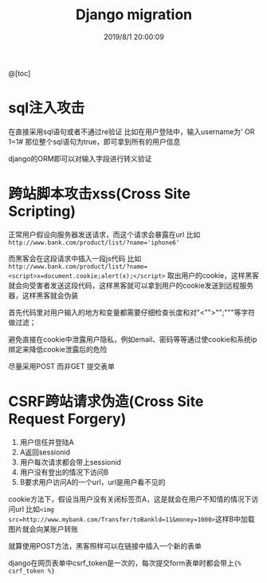 ﻿---
title: Django migration
categories:
- Django
tags:
- SQL
- XSS
- CSRF
date: 2019/8/1 20:00:09
updated: 2020/12/10 12:00:09
---

@[toc]

# sql注入攻击

在直接采用sql语句或者不通过re验证
比如在用户登陆中，输入username为' OR 1=1#
那位整个sql语句为true，即可拿到所有的用户信息

django的ORM即可以对输入字段进行转义验证


# 跨站脚本攻击xss(Cross Site Scripting)

正常用户假设向服务器发送请求，而这个请求会暴露在url
比如`http://www.bank.com/product/list/?name='iphone6'`

而黑客会在这段请求中插入一段js代码
比如`http://www.bank.com/product/list/?name=<script>x=document.cookie;alert(x);</script>`
取出用户的cookie，这样黑客就会向受害者发送这段代码，这样黑客就可以拿到用户的cookie发送到远程服务器，这样黑客就会伪装

首先代码里对用户输入的地方和变量都需要仔细检查长度和对"<"">"";"""等字符做过滤；

避免直接在cookie中泄露用户隐私，例如email、密码等等通过使cookie和系统ip绑定来降低cookie泄露后的危险

尽量采用POST 而非GET 提交表单

# CSRF跨站请求伪造(Cross Site Request Forgery)

 1. 用户信任并登陆A
 2. A返回sessionid
 3. 用户每次请求都会带上sessionid
 4. 用户没有登出的情况下访问B
 5. B要求用户访问A的一个url，url是用户看不见的

cookie方法下，假设当用户没有关闭标签页A，这是就会在用户不知情的情况下访问url
比如`<img src=http://www.mybank.com/Transfer/toBankld=11&money=1000>`这样B中加载图片就会向某账户转账

就算使用POST方法，黑客照样可以在链接中插入一个新的表单

django在网页表单中csrf_token是一次的，每次提交form表单时都会带上`{% csrf_token %}`
